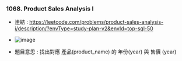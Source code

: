 ### 1068. Product Sales Analysis I
* 連結 : https://leetcode.com/problems/product-sales-analysis-i/description/?envType=study-plan-v2&envId=top-sql-50
* ![image](https://github.com/Ricky7737/LeetCodeSQLPractise/assets/58324475/210fc460-ca41-4524-9cd5-9e5c1ec5b35a)

* 題目意思 : 找出對應 產品(product_name) 的 年份(year) 與 售價 (year)







